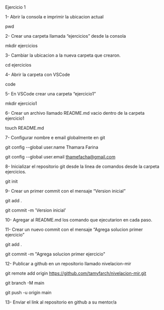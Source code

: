 Ejercicio 1

1- Abrir la consola e imprimir la ubicacion actual

pwd

2- Crear una carpeta llamada “ejercicios” desde la consola

mkdir ejercicios

3- Cambiar la ubicacion a la nueva carpeta que crearon.

cd ejercicios

4- Abrir la carpeta con VSCode

code

5- En VSCode crear una carpeta “ejercicio1”

mkdir ejercicio1

6- Crear un archivo llamado README.md vacio dentro de la carpeta ejercicio1

touch README.md

7- Configurar nombre e email globalmente en git

git config  --global user.name Thamara Farina 

git config --global user.email thamefacha@gmail.com

8- Inicializar el repositorio git desde la linea de comandos desde la carpeta ejercicios.

git init

9- Crear un primer commit con el mensaje “Version inicial”

git add .

git commit -m 'Version inicial’

10- Agregar al README.md los comando que ejecutarion en cada paso.

11- Crear un nuevo commit con el mensaje “Agrega solucion primer ejercicio”

git add .

git commit -m "Agrega solucion primer ejercicio"

12- Publicar  a github en un repositorio llamado nivelacion-mir

git remote add origin https://github.com/tamyfarch/nivelacion-mir.git

git branch -M main 

git push -u origin main

13- Enviar el link al repositorio en github a su mentor/a